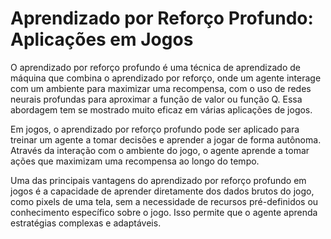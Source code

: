 # Aprendizado por Reforço Profundo: Aplicações em Jogos

  O aprendizado por reforço profundo é uma técnica de aprendizado de máquina que combina o aprendizado por reforço, onde um agente interage com um ambiente para maximizar uma recompensa, com o uso de redes neurais profundas para aproximar a função de valor ou função Q. Essa abordagem tem se mostrado muito eficaz em várias aplicações de jogos.

  Em jogos, o aprendizado por reforço profundo pode ser aplicado para treinar um agente a tomar decisões e aprender a jogar de forma autônoma. Através da interação com o ambiente do jogo, o agente aprende a tomar ações que maximizam uma recompensa ao longo do tempo.

  Uma das principais vantagens do aprendizado por reforço profundo em jogos é a capacidade de aprender diretamente dos dados brutos do jogo, como pixels de uma tela, sem a necessidade de recursos pré-definidos ou conhecimento específico sobre o jogo. Isso permite que o agente aprenda estratégias complexas e adaptáveis.

  


